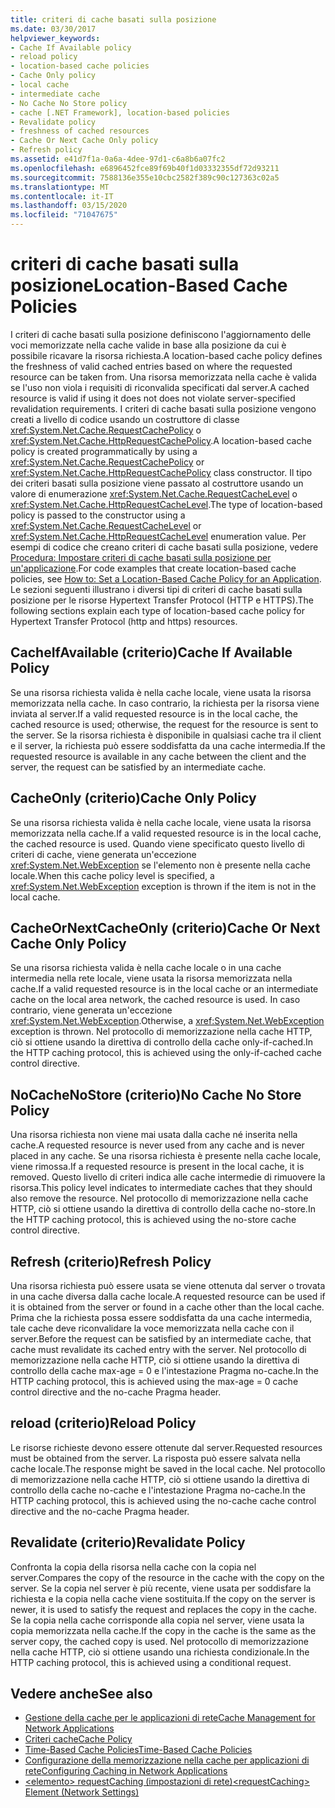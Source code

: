 ```yaml
---
title: criteri di cache basati sulla posizione
ms.date: 03/30/2017
helpviewer_keywords:
- Cache If Available policy
- reload policy
- location-based cache policies
- Cache Only policy
- local cache
- intermediate cache
- No Cache No Store policy
- cache [.NET Framework], location-based policies
- Revalidate policy
- freshness of cached resources
- Cache Or Next Cache Only policy
- Refresh policy
ms.assetid: e41d7f1a-0a6a-4dee-97d1-c6a8b6a07fc2
ms.openlocfilehash: e6896452fce89f69b40f1d03332355df72d93211
ms.sourcegitcommit: 7588136e355e10cbc2582f389c90c127363c02a5
ms.translationtype: MT
ms.contentlocale: it-IT
ms.lasthandoff: 03/15/2020
ms.locfileid: "71047675"
---
```

# <a name="location-based-cache-policies"></a><span data-ttu-id="de663-102">criteri di cache basati sulla posizione</span><span class="sxs-lookup"><span data-stu-id="de663-102">Location-Based Cache Policies</span></span>
<span data-ttu-id="de663-103">I criteri di cache basati sulla posizione definiscono l'aggiornamento delle voci memorizzate nella cache valide in base alla posizione da cui è possibile ricavare la risorsa richiesta.</span><span class="sxs-lookup"><span data-stu-id="de663-103">A location-based cache policy defines the freshness of valid cached entries based on where the requested resource can be taken from.</span></span> <span data-ttu-id="de663-104">Una risorsa memorizzata nella cache è valida se l'uso non viola i requisiti di riconvalida specificati dal server.</span><span class="sxs-lookup"><span data-stu-id="de663-104">A cached resource is valid if using it does not does not violate server-specified revalidation requirements.</span></span> <span data-ttu-id="de663-105">I criteri di cache basati sulla posizione vengono creati a livello di codice usando un costruttore di classe <xref:System.Net.Cache.RequestCachePolicy> o <xref:System.Net.Cache.HttpRequestCachePolicy>.</span><span class="sxs-lookup"><span data-stu-id="de663-105">A location-based cache policy is created programmatically by using a <xref:System.Net.Cache.RequestCachePolicy> or <xref:System.Net.Cache.HttpRequestCachePolicy> class constructor.</span></span> <span data-ttu-id="de663-106">Il tipo dei criteri basati sulla posizione viene passato al costruttore usando un valore di enumerazione <xref:System.Net.Cache.RequestCacheLevel> o <xref:System.Net.Cache.HttpRequestCacheLevel>.</span><span class="sxs-lookup"><span data-stu-id="de663-106">The type of location-based policy is passed to the constructor using a <xref:System.Net.Cache.RequestCacheLevel> or <xref:System.Net.Cache.HttpRequestCacheLevel> enumeration value.</span></span> <span data-ttu-id="de663-107">Per esempi di codice che creano criteri di cache basati sulla posizione, vedere [Procedura: Impostare criteri di cache basati sulla posizione per un'applicazione](how-to-set-a-location-based-cache-policy-for-an-application.md).</span><span class="sxs-lookup"><span data-stu-id="de663-107">For code examples that create location-based cache policies, see [How to: Set a Location-Based Cache Policy for an Application](how-to-set-a-location-based-cache-policy-for-an-application.md).</span></span> <span data-ttu-id="de663-108">Le sezioni seguenti illustrano i diversi tipi di criteri di cache basati sulla posizione per le risorse Hypertext Transfer Protocol (HTTP e HTTPS).</span><span class="sxs-lookup"><span data-stu-id="de663-108">The following sections explain each type of location-based cache policy for Hypertext Transfer Protocol (http and https) resources.</span></span>  
  
## <a name="cache-if-available-policy"></a><span data-ttu-id="de663-109">CacheIfAvailable (criterio)</span><span class="sxs-lookup"><span data-stu-id="de663-109">Cache If Available Policy</span></span>  
 <span data-ttu-id="de663-110">Se una risorsa richiesta valida è nella cache locale, viene usata la risorsa memorizzata nella cache. In caso contrario, la richiesta per la risorsa viene inviata al server.</span><span class="sxs-lookup"><span data-stu-id="de663-110">If a valid requested resource is in the local cache, the cached resource is used; otherwise, the request for the resource is sent to the server.</span></span> <span data-ttu-id="de663-111">Se la risorsa richiesta è disponibile in qualsiasi cache tra il client e il server, la richiesta può essere soddisfatta da una cache intermedia.</span><span class="sxs-lookup"><span data-stu-id="de663-111">If the requested resource is available in any cache between the client and the server, the request can be satisfied by an intermediate cache.</span></span>  
  
## <a name="cache-only-policy"></a><span data-ttu-id="de663-112">CacheOnly (criterio)</span><span class="sxs-lookup"><span data-stu-id="de663-112">Cache Only Policy</span></span>  
 <span data-ttu-id="de663-113">Se una risorsa richiesta valida è nella cache locale, viene usata la risorsa memorizzata nella cache.</span><span class="sxs-lookup"><span data-stu-id="de663-113">If a valid requested resource is in the local cache, the cached resource is used.</span></span> <span data-ttu-id="de663-114">Quando viene specificato questo livello di criteri di cache, viene generata un'eccezione <xref:System.Net.WebException> se l'elemento non è presente nella cache locale.</span><span class="sxs-lookup"><span data-stu-id="de663-114">When this cache policy level is specified, a <xref:System.Net.WebException> exception is thrown if the item is not in the local cache.</span></span>  
  
## <a name="cache-or-next-cache-only-policy"></a><span data-ttu-id="de663-115">CacheOrNextCacheOnly (criterio)</span><span class="sxs-lookup"><span data-stu-id="de663-115">Cache Or Next Cache Only Policy</span></span>  
 <span data-ttu-id="de663-116">Se una risorsa richiesta valida è nella cache locale o in una cache intermedia nella rete locale, viene usata la risorsa memorizzata nella cache.</span><span class="sxs-lookup"><span data-stu-id="de663-116">If a valid requested resource is in the local cache or an intermediate cache on the local area network, the cached resource is used.</span></span> <span data-ttu-id="de663-117">In caso contrario, viene generata un'eccezione <xref:System.Net.WebException>.</span><span class="sxs-lookup"><span data-stu-id="de663-117">Otherwise, a <xref:System.Net.WebException> exception is thrown.</span></span> <span data-ttu-id="de663-118">Nel protocollo di memorizzazione nella cache HTTP, ciò si ottiene usando la direttiva di controllo della cache only-if-cached.</span><span class="sxs-lookup"><span data-stu-id="de663-118">In the HTTP caching protocol, this is achieved using the only-if-cached cache control directive.</span></span>  
  
## <a name="no-cache-no-store-policy"></a><span data-ttu-id="de663-119">NoCacheNoStore (criterio)</span><span class="sxs-lookup"><span data-stu-id="de663-119">No Cache No Store Policy</span></span>  
 <span data-ttu-id="de663-120">Una risorsa richiesta non viene mai usata dalla cache né inserita nella cache.</span><span class="sxs-lookup"><span data-stu-id="de663-120">A requested resource is never used from any cache and is never placed in any cache.</span></span> <span data-ttu-id="de663-121">Se una risorsa richiesta è presente nella cache locale, viene rimossa.</span><span class="sxs-lookup"><span data-stu-id="de663-121">If a requested resource is present in the local cache, it is removed.</span></span> <span data-ttu-id="de663-122">Questo livello di criteri indica alle cache intermedie di rimuovere la risorsa.</span><span class="sxs-lookup"><span data-stu-id="de663-122">This policy level indicates to intermediate caches that they should also remove the resource.</span></span> <span data-ttu-id="de663-123">Nel protocollo di memorizzazione nella cache HTTP, ciò si ottiene usando la direttiva di controllo della cache no-store.</span><span class="sxs-lookup"><span data-stu-id="de663-123">In the HTTP caching protocol, this is achieved using the no-store cache control directive.</span></span>  
  
## <a name="refresh-policy"></a><span data-ttu-id="de663-124">Refresh (criterio)</span><span class="sxs-lookup"><span data-stu-id="de663-124">Refresh Policy</span></span>  
 <span data-ttu-id="de663-125">Una risorsa richiesta può essere usata se viene ottenuta dal server o trovata in una cache diversa dalla cache locale.</span><span class="sxs-lookup"><span data-stu-id="de663-125">A requested resource can be used if it is obtained from the server or found in a cache other than the local cache.</span></span> <span data-ttu-id="de663-126">Prima che la richiesta possa essere soddisfatta da una cache intermedia, tale cache deve riconvalidare la voce memorizzata nella cache con il server.</span><span class="sxs-lookup"><span data-stu-id="de663-126">Before the request can be satisfied by an intermediate cache, that cache must revalidate its cached entry with the server.</span></span> <span data-ttu-id="de663-127">Nel protocollo di memorizzazione nella cache HTTP, ciò si ottiene usando la direttiva di controllo della cache max-age = 0 e l'intestazione Pragma no-cache.</span><span class="sxs-lookup"><span data-stu-id="de663-127">In the HTTP caching protocol, this is achieved using the max-age = 0 cache control directive and the no-cache Pragma header.</span></span>  
  
## <a name="reload-policy"></a><span data-ttu-id="de663-128">reload (criterio)</span><span class="sxs-lookup"><span data-stu-id="de663-128">Reload Policy</span></span>  
 <span data-ttu-id="de663-129">Le risorse richieste devono essere ottenute dal server.</span><span class="sxs-lookup"><span data-stu-id="de663-129">Requested resources must be obtained from the server.</span></span> <span data-ttu-id="de663-130">La risposta può essere salvata nella cache locale.</span><span class="sxs-lookup"><span data-stu-id="de663-130">The response might be saved in the local cache.</span></span> <span data-ttu-id="de663-131">Nel protocollo di memorizzazione nella cache HTTP, ciò si ottiene usando la direttiva di controllo della cache no-cache e l'intestazione Pragma no-cache.</span><span class="sxs-lookup"><span data-stu-id="de663-131">In the HTTP caching protocol, this is achieved using the no-cache cache control directive and the no-cache Pragma header.</span></span>  
  
## <a name="revalidate-policy"></a><span data-ttu-id="de663-132">Revalidate (criterio)</span><span class="sxs-lookup"><span data-stu-id="de663-132">Revalidate Policy</span></span>  
 <span data-ttu-id="de663-133">Confronta la copia della risorsa nella cache con la copia nel server.</span><span class="sxs-lookup"><span data-stu-id="de663-133">Compares the copy of the resource in the cache with the copy on the server.</span></span> <span data-ttu-id="de663-134">Se la copia nel server è più recente, viene usata per soddisfare la richiesta e la copia nella cache viene sostituita.</span><span class="sxs-lookup"><span data-stu-id="de663-134">If the copy on the server is newer, it is used to satisfy the request and replaces the copy in the cache.</span></span> <span data-ttu-id="de663-135">Se la copia nella cache corrisponde alla copia nel server, viene usata la copia memorizzata nella cache.</span><span class="sxs-lookup"><span data-stu-id="de663-135">If the copy in the cache is the same as the server copy, the cached copy is used.</span></span> <span data-ttu-id="de663-136">Nel protocollo di memorizzazione nella cache HTTP, ciò si ottiene usando una richiesta condizionale.</span><span class="sxs-lookup"><span data-stu-id="de663-136">In the HTTP caching protocol, this is achieved using a conditional request.</span></span>  
  
## <a name="see-also"></a><span data-ttu-id="de663-137">Vedere anche</span><span class="sxs-lookup"><span data-stu-id="de663-137">See also</span></span>

- [<span data-ttu-id="de663-138">Gestione della cache per le applicazioni di rete</span><span class="sxs-lookup"><span data-stu-id="de663-138">Cache Management for Network Applications</span></span>](cache-management-for-network-applications.md)
- [<span data-ttu-id="de663-139">Criteri cache</span><span class="sxs-lookup"><span data-stu-id="de663-139">Cache Policy</span></span>](cache-policy.md)
- [<span data-ttu-id="de663-140">Time-Based Cache Policies</span><span class="sxs-lookup"><span data-stu-id="de663-140">Time-Based Cache Policies</span></span>](time-based-cache-policies.md)
- [<span data-ttu-id="de663-141">Configurazione della memorizzazione nella cache per applicazioni di rete</span><span class="sxs-lookup"><span data-stu-id="de663-141">Configuring Caching in Network Applications</span></span>](configuring-caching-in-network-applications.md)
- [<span data-ttu-id="de663-142">\<elemento> requestCaching (impostazioni di rete)</span><span class="sxs-lookup"><span data-stu-id="de663-142">\<requestCaching> Element (Network Settings)</span></span>](../configure-apps/file-schema/network/requestcaching-element-network-settings.md)
